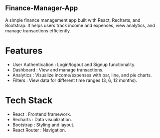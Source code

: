 ## Finance-Manager-App

A simple finance management app built with React, Recharts, and Bootstrap. It helps users track income and expenses, view analytics, and manage transactions efficiently.

# Features
- User Authentication : Login/logout and Signup functionality.
- Dashboard : View and manage transactions.
- Analytics : Visualize income/expenses with bar, line, and pie charts.
- Filters : View data for different time ranges (3, 6, 12 months).

# Tech Stack
- React : Frontend framework.
- Recharts : Data visualization.
- Bootstrap : Styling and layout.
- React Router : Navigation.

